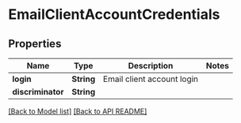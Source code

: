 
# EmailClientAccountCredentials
## Properties
Name | Type | Description | Notes
------------ | ------------- | ------------- | -------------
**login** | **String** | Email client account login              | 
**discriminator** | **String** |  | 




[[Back to Model list]](Models.md) [[Back to API README]](README.md)

